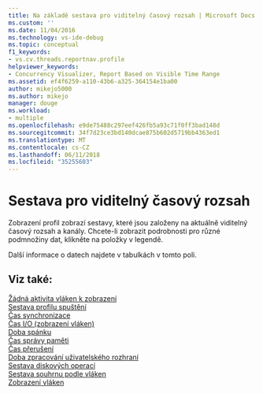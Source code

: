 ```yaml
---
title: Na základě sestava pro viditelný časový rozsah | Microsoft Docs
ms.custom: ''
ms.date: 11/04/2016
ms.technology: vs-ide-debug
ms.topic: conceptual
f1_keywords:
- vs.cv.threads.reportnav.profile
helpviewer_keywords:
- Concurrency Visualizer, Report Based on Visible Time Range
ms.assetid: ef4f6259-a110-43b6-a325-364154e1ba00
author: mikejo5000
ms.author: mikejo
manager: douge
ms.workload:
- multiple
ms.openlocfilehash: e9de75488c297eef426fb5a93c71f0ff3bad148d
ms.sourcegitcommit: 34f7d23ce3bd140dcae875b602d5719bb4363ed1
ms.translationtype: MT
ms.contentlocale: cs-CZ
ms.lasthandoff: 06/11/2018
ms.locfileid: "35255603"
---
```

# <a name="report-based-on-visible-time-range"></a>Sestava pro viditelný časový rozsah
Zobrazení profil zobrazí sestavy, které jsou založeny na aktuálně viditelný časový rozsah a kanály. Chcete-li zobrazit podrobnosti pro různé podmnožiny dat, klikněte na položky v legendě.  
  
 Další informace o datech najdete v tabulkách v tomto poli.  
  
## <a name="see-also"></a>Viz také:  
 [Žádná aktivita vláken k zobrazení](../profiling/no-thread-activity-to-show-threads-view.md)   
 [Sestava profilu spuštění](../profiling/execution-profile-report.md)   
 [Čas synchronizace](../profiling/synchronization-time.md)   
 [Čas I/O (zobrazení vláken)](../profiling/i-o-time-threads-view.md)   
 [Doba spánku](../profiling/sleep-time.md)   
 [Čas správy paměti](../profiling/memory-management-time.md)   
 [Čas přerušení](../profiling/preemption-time.md)   
 [Doba zpracování uživatelského rozhraní](../profiling/ui-processing-time.md)   
 [Sestava diskových operací](../profiling/disk-operations-report-threads-view.md)   
 [Sestava souhrnu podle vláken](../profiling/per-thread-summary-report.md)   
 [Zobrazení vláken](../profiling/threads-view-parallel-performance.md)